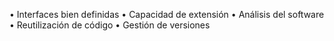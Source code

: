•	Interfaces bien definidas
•	Capacidad de extensión
•	Análisis del software
•	Reutilización de código 
•	Gestión de versiones
